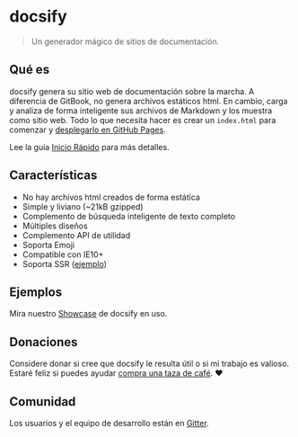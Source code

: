 # docsify

> Un generador mágico de sitios de documentación.

## Qué es

docsify genera su sitio web de documentación sobre la marcha. A diferencia de GitBook, no genera archivos estáticos html. En cambio, carga y analiza de forma inteligente sus archivos de Markdown y los muestra como sitio web. Todo lo que necesita hacer es crear un `index.html` para comenzar y [desplegarlo en GitHub Pages](/es/deploy.md).

Lee la guía [Inicio Rápido](/es/quickstart.md) para más detalles.

## Características

* No hay archivos html creados de forma estática
* Simple y liviano (~21kB gzipped)
* Complemento de búsqueda inteligente de texto completo
* Múltiples diseños
* Complemento API de utilidad
* Soporta Emoji
* Compatible con IE10+
* Soporta SSR ([ejemplo](https://github.com/docsifyjs/docsify-ssr-demo))

## Ejemplos

Mira nuestro [Showcase](/es/awesome.md) de docsify en uso.

## Donaciones

Considere donar si cree que docsify le resulta útil o si mi trabajo es valioso. Estaré feliz si puedes ayudar [compra una taza de café](https://github.com/docsifyjs/donate). :heart:

## Comunidad

Los usuarios y el equipo de desarrollo están en [Gitter](https://gitter.im/docsifyjs/Lobby).
